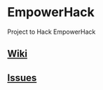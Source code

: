 # EmpowerHack

Project to Hack EmpowerHack

## [Wiki](https://github.com/empowerhack/EmpowerHack/wiki)

## [Issues](https://github.com/empowerhack/EmpowerHack/issues)
